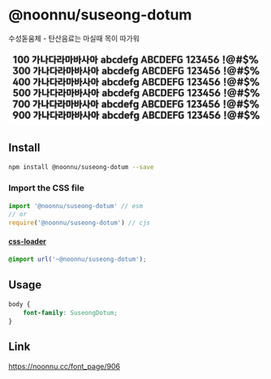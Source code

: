 # @noonnu/suseong-dotum

수성돋움체 - 탄산음료는 마실때 목이 따가워

![example](./example.png)

## Install

```bash
npm install @noonnu/suseong-dotum --save
```

### Import the CSS file

```js
import '@noonnu/suseong-dotum' // esm
// or
require('@noonnu/suseong-dotum') // cjs
```

#### [css-loader](https://github.com/webpack-contrib/css-loader)

```css
@import url('~@noonnu/suseong-dotum');
```

## Usage

```css
body {
    font-family: SuseongDotum;
}
```

## Link

https://noonnu.cc/font_page/906
